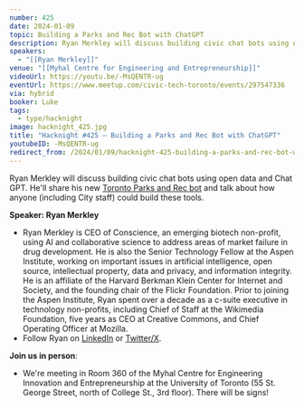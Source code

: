 ```yaml
---
number: 425
date: 2024-01-09
topic: Building a Parks and Rec Bot with ChatGPT
description: Ryan Merkley will discuss building civic chat bots using open data and Chat GPT. He'll share his new [Toronto Parks and Rec bot](https://chat.openai.com/g/g-UhmmS6Psr-toronto-parks-and-rec-bot) and talk about how anyone (including City staff) could build these tools.
speakers:
  - "[[Ryan Merkley]]"
venue: "[[Myhal Centre for Engineering and Entrepreneurship]]"
videoUrl: https://youtu.be/-MsQENTR-ug
eventUrl: https://www.meetup.com/civic-tech-toronto/events/297547336
via: hybrid
booker: Luke
tags:
  - type/hacknight
image: hacknight_425.jpg
title: "Hacknight #425 – Building a Parks and Rec Bot with ChatGPT"
youtubeID: -MsQENTR-ug
redirect_from: /2024/01/09/hacknight-425-building-a-parks-and-rec-bot-with-chatgpt-with-ryan-merkley/
---
```


Ryan Merkley will discuss building civic chat bots using open data and Chat GPT. He'll share his new [Toronto Parks and Rec bot](https://chat.openai.com/g/g-UhmmS6Psr-toronto-parks-and-rec-bot) and talk about how anyone (including City staff) could build these tools.

**Speaker: Ryan Merkley**

* Ryan Merkley is CEO of Conscience, an emerging biotech non-profit, using AI and collaborative science to address areas of market failure in drug development. He is also the Senior Technology Fellow at the Aspen Institute, working on important issues in artificial intelligence, open source, intellectual property, data and privacy, and information integrity. He is an affiliate of the Harvard Berkman Klein Center for Internet and Society, and the founding chair of the Flickr Foundation. Prior to joining the Aspen Institute, Ryan spent over a decade as a c-suite executive in technology non-profits, including Chief of Staff at the Wikimedia Foundation, five years as CEO at Creative Commons, and Chief Operating Officer at Mozilla.
* Follow Ryan on [LinkedIn](https://www.linkedin.com/in/ryanmerkley/) or [Twitter/X](https://twitter.com/ryanmerkley).

**Join us in person**:

* We're meeting in Room 360 of the Myhal Centre for Engineering Innovation and Entrepreneurship at the University of Toronto (55 St. George Street, north of College St., 3rd floor). There will be signs!
